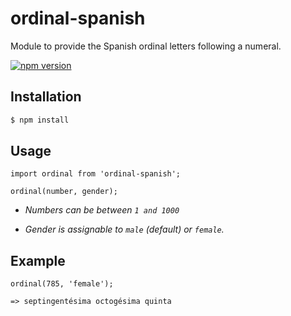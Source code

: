 # ordinal-spanish
Module to provide the Spanish ordinal letters following a numeral.

[![npm version](https://badge.fury.io/js/0.1.0.svg)](https://badge.fury.io/js/0.1.0)


## Installation 

```sh
$ npm install
```

## Usage
```
import ordinal from 'ordinal-spanish';

ordinal(number, gender); 
```

- *Numbers can be between `1 and 1000`*

- *Gender is assignable to `male` (default) or `female`.*

## Example
```
ordinal(785, 'female');

=> septingentésima octogésima quinta
```
